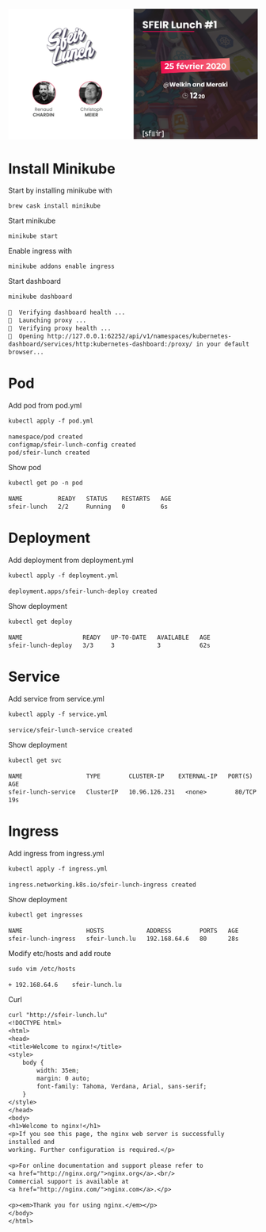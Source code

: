 ![sfeir-lunch-logo](https://raw.githubusercontent.com/Charon11/sfeir-lunch-k8s/master/doc/85259543_497659104232764_6938243096563941376_n.png)

# Install Minikube
Start by installing minikube with 
```shell 
brew cask install minikube
```
Start minikube 
```shell
minikube start
```

Enable ingress with 
```shell
minikube addons enable ingress
```

Start dashboard
```shell
minikube dashboard

🤔  Verifying dashboard health ...
🚀  Launching proxy ...
🤔  Verifying proxy health ...
🎉  Opening http://127.0.0.1:62252/api/v1/namespaces/kubernetes-dashboard/services/http:kubernetes-dashboard:/proxy/ in your default browser...
```


# Pod
Add pod from pod.yml
```shell
kubectl apply -f pod.yml

namespace/pod created
configmap/sfeir-lunch-config created
pod/sfeir-lunch created
```

Show pod
```shell
kubectl get po -n pod

NAME          READY   STATUS    RESTARTS   AGE
sfeir-lunch   2/2     Running   0          6s
```

# Deployment

Add deployment from deployment.yml
```shell
kubectl apply -f deployment.yml

deployment.apps/sfeir-lunch-deploy created
```

Show deployment
```shell
kubectl get deploy

NAME                 READY   UP-TO-DATE   AVAILABLE   AGE
sfeir-lunch-deploy   3/3     3            3           62s
```

# Service

Add service from service.yml
```shell
kubectl apply -f service.yml

service/sfeir-lunch-service created
```

Show deployment
```shell
kubectl get svc

NAME                  TYPE        CLUSTER-IP    EXTERNAL-IP   PORT(S)        AGE
sfeir-lunch-service   ClusterIP   10.96.126.231   <none>        80/TCP    19s
```

# Ingress

Add ingress from ingress.yml
```shell
kubectl apply -f ingress.yml

ingress.networking.k8s.io/sfeir-lunch-ingress created
```

Show deployment
```shell
kubectl get ingresses

NAME                  HOSTS            ADDRESS        PORTS   AGE
sfeir-lunch-ingress   sfeir-lunch.lu   192.168.64.6   80      28s
```

Modify etc/hosts and add route
```shell
sudo vim /etc/hosts

+ 192.168.64.6    sfeir-lunch.lu
```

Curl
```shell
curl "http://sfeir-lunch.lu"
<!DOCTYPE html>
<html>
<head>
<title>Welcome to nginx!</title>
<style>
    body {
        width: 35em;
        margin: 0 auto;
        font-family: Tahoma, Verdana, Arial, sans-serif;
    }
</style>
</head>
<body>
<h1>Welcome to nginx!</h1>
<p>If you see this page, the nginx web server is successfully installed and
working. Further configuration is required.</p>

<p>For online documentation and support please refer to
<a href="http://nginx.org/">nginx.org</a>.<br/>
Commercial support is available at
<a href="http://nginx.com/">nginx.com</a>.</p>

<p><em>Thank you for using nginx.</em></p>
</body>
</html>
```